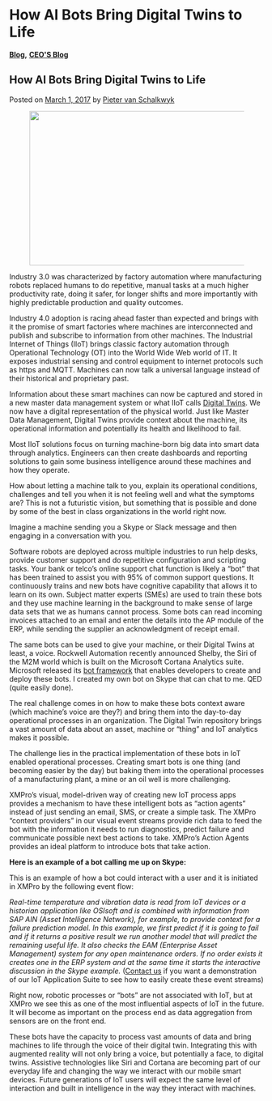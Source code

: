# How AI Bots Bring Digital Twins to Life

[**Blog**](https://xmpro.com/category/blog/)**,** [**CEO'S Blog**](https://xmpro.com/category/blog/pieter-blog/)

## How AI Bots Bring Digital Twins to Life

Posted on [March 1, 2017](https://xmpro.com/ai-bots-bring-digital-twins-life/) by [Pieter van Schalkwyk](https://xmpro.com/author/pietervs/)

<figure><img src="https://xmpro.com/wp-content/uploads/2017/03/BlogImage.png" alt="" height="305" width="660"><figcaption></figcaption></figure>

Industry 3.0 was characterized by factory automation where manufacturing robots replaced humans to do repetitive, manual tasks at a much higher productivity rate, doing it safer, for longer shifts and more importantly with highly predictable production and quality outcomes.

Industry 4.0 adoption is racing ahead faster than expected and brings with it the promise of smart factories where machines are interconnected and publish and subscribe to information from other machines. The Industrial Internet of Things (IIoT) brings classic factory automation through Operational Technology (OT) into the World Wide Web world of IT. It exposes industrial sensing and control equipment to internet protocols such as https and MQTT. Machines can now talk a universal language instead of their historical and proprietary past.

Information about these smart machines can now be captured and stored in a new master data management system or what IIoT calls [Digital Twins](https://xmpro.com/digital-twins-the-ultimate-guide/). We now have a digital representation of the physical world. Just like Master Data Management, Digital Twins provide context about the machine, its operational information and potentially its health and likelihood to fail.

Most IIoT solutions focus on turning machine-born big data into smart data through analytics. Engineers can then create dashboards and reporting solutions to gain some business intelligence around these machines and how they operate.

How about letting a machine talk to you, explain its operational conditions, challenges and tell you when it is not feeling well and what the symptoms are? This is not a futuristic vision, but something that is possible and done by some of the best in class organizations in the world right now.

Imagine a machine sending you a Skype or Slack message and then engaging in a conversation with you.



Software robots are deployed across multiple industries to run help desks, provide customer support and do repetitive configuration and scripting tasks. Your bank or telco’s online support chat function is likely a “bot” that has been trained to assist you with 95% of common support questions. It continuously trains and new bots have cognitive capability that allows it to learn on its own. Subject matter experts (SMEs) are used to train these bots and they use machine learning in the background to make sense of large data sets that we as humans cannot process. Some bots can read incoming invoices attached to an email and enter the details into the AP module of the ERP, while sending the supplier an acknowledgment of receipt email.

The same bots can be used to give your machine, or their Digital Twins at least, a voice. Rockwell Automation recently announced Shelby, the Siri of the M2M world which is built on the Microsoft Cortana Analytics suite. Microsoft released its [bot framework](https://dev.botframework.com/) that enables developers to create and deploy these bots. I created my own bot on Skype that can chat to me.  QED (quite easily done).

The real challenge comes in on how to make these bots context aware (which machine’s voice are they?) and bring them into the day-to-day operational processes in an organization. The Digital Twin repository brings a vast amount of data about an asset, machine or “thing” and IoT analytics makes it possible.

The challenge lies in the practical implementation of these bots in IoT enabled operational processes. Creating smart bots is one thing (and becoming easier by the day) but baking them into the operational processes of a manufacturing plant, a mine or an oil well is more challenging.

XMPro’s visual, model-driven way of creating new IoT process apps provides a mechanism to have these intelligent bots as “action agents” instead of just sending an email, SMS, or create a simple task. The XMPro “context providers” in our visual event streams provide rich data to feed the bot with the information it needs to run diagnostics, predict failure and communicate possible next best actions to take. XMPro’s Action Agents provides an ideal platform to introduce bots that take action.

**Here is an example of a bot calling me up on Skype:**



This is an example of how a bot could interact with a user and it is initiated in XMPro by the following event flow:

_Real-time temperature and vibration data is read from IoT devices or a historian application like OSIsoft and is combined with information from SAP AIN (Asset Intelligence Network), for example, to provide context for a failure prediction model. In this example, we first predict if it is going to fail and if it returns a positive result we run another model that will predict the remaining useful life. It also checks the EAM (Enterprise Asset Management) system for any open maintenance orders. If no order exists it creates one in the ERP system and at the same time it starts the interactive discussion in the Skype example._ ([Contact us](https://xmpro.com/contact-us/) if you want a demonstration of our IoT Application Suite to see how to easily create these event streams)



Right now, robotic processes or “bots” are not associated with IoT, but at XMPro we see this as one of the most influential aspects of IoT in the future. It will become as important on the process end as data aggregation from sensors are on the front end.

These bots have the capacity to process vast amounts of data and bring machines to life through the voice of their digital twin. Integrating this with augmented reality will not only bring a voice, but potentially a face, to digital twins. Assistive technologies like Siri and Cortana are becoming part of our everyday life and changing the way we interact with our mobile smart devices. Future generations of IoT users will expect the same level of interaction and built in intelligence in the way they interact with machines.



